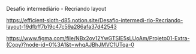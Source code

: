 Desafio intermediário - Recriando layout

https://efficient-sloth-d85.notion.site/Desafio-intermedi-rio-Recriando-layout-19dfbff7b19c47c59a286afa37d42543

https://www.figma.com/file/NBx2ov12YwGTSIE5sLUoAm/Projeto01-Extra-(Copy)?node-id=0%3A1&t=whqAJBhJMVC1UTqa-0

